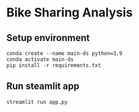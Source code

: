 # Bike Sharing Analysis

## Setup environment
```
conda create --name main-ds python=3.9
conda activate main-ds
pip install -r requirements.txt
```

## Run steamlit app
```
streamlit run app.py
```
